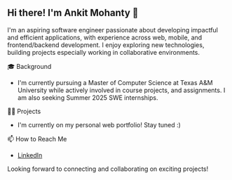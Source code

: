 ## Hi there! I'm Ankit Mohanty 👋
I'm an aspiring software engineer passionate about developing impactful and efficient applications, with experience across web, mobile, and frontend/backend development. I enjoy exploring new technologies, building projects especially working in collaborative environments.
  
🎓 Background
- I'm currently pursuing a Master of Computer Science at Texas A&M University while actively involved in course projects, and assignments. I am also seeking Summer 2025 SWE internships.

👨‍💻 Projects
- I'm currently on my personal web portfolio! Stay tuned :)
  
📫 How to Reach Me
- [LinkedIn](https://www.linkedin.com/in/mohanty-ankit/)

Looking forward to connecting and collaborating on exciting projects!
